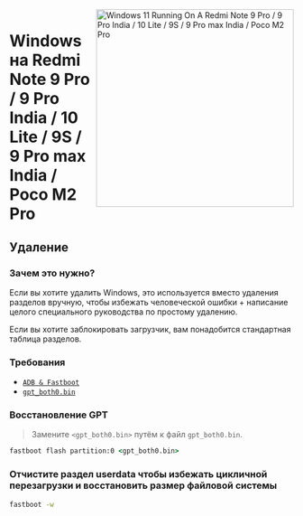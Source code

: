 <img align="right" src="https://github.com/woa-miatoll/Port-Windows-11-Redmi-Note-9-Pro/blob/main/Miatoll.png" width="350" alt="Windows 11 Running On A Redmi Note 9 Pro / 9 Pro India / 10 Lite / 9S / 9 Pro max India / Poco M2 Pro">

# Windows на Redmi Note 9 Pro / 9 Pro India / 10 Lite / 9S / 9 Pro max India / Poco M2 Pro

## Удаление

### Зачем это нужно?

Если вы хотите удалить Windows, это используется вместо удаления разделов вручную, чтобы избежать человеческой ошибки + написание целого специального руководства по простому удалению.

Если вы хотите заблокировать загрузчик, вам понадобится стандартная таблица разделов.

### Требования

- [```ADB & Fastboot```](https://developer.android.com/studio/releases/platform-tools)
- [```gpt_both0.bin```](https://github.com/woa-miatoll/Port-Windows-11-Redmi-Note-9-Pro/releases/tag/Binaries)

### Восстановление GPT
> Замените ```<gpt_both0.bin>``` путём к файл ```gpt_both0.bin```.

```cmd
fastboot flash partition:0 <gpt_both0.bin>
```

### Отчистите раздел userdata чтобы избежать цикличной перезагрузки и восстановить размер файловой системы
```cmd
fastboot -w
```
